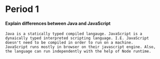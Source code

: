 # Period 1
#### Explain differences between Java and JavaScript
    Java is a statically typed compiled langauge. JavaScript is a dynaically typed interpreted scripting language. I.E. JavaScript doesn't need to be compiled in order to run on a machine.  
    JavaScript runs mostly in browser on their javascript engine. Also, the language can run independently with the help of Node runtime. 